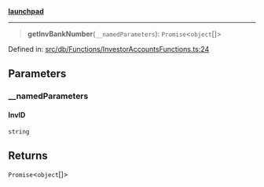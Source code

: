 [**launchpad**](index.md)

***

> **getInvBankNumber**(`__namedParameters`): `Promise`\<`object`[]\>

Defined in: [src/db/Functions/InvestorAccountsFunctions.ts:24](https://github.com/victorbratov/launchpad/blob/76a3946e066bd4867b4d8959b0de6dc2965f2137/src/db/Functions/InvestorAccountsFunctions.ts#L24)

## Parameters

### \_\_namedParameters

#### InvID

`string`

## Returns

`Promise`\<`object`[]\>
